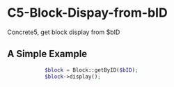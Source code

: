 # C5-Block-Dispay-from-bID
Concrete5, get block display from $bID


## A Simple Example
```php
			$block = Block::getByID($bID);
			$block->display();
```

